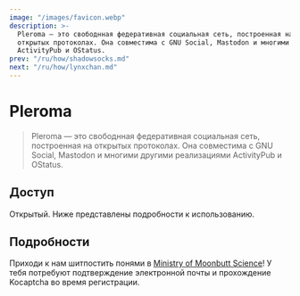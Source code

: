 ```yaml
---
image: "/images/favicon.webp"
description: >-
  Pleroma — это свободнная федеративная социальная сеть, построенная на
  открытых протоколах. Она совместима с GNU Social, Mastodon и многими другими реализациями
  ActivityPub и OStatus.
prev: "/ru/how/shadowsocks.md"
next: "/ru/how/lynxchan.md"
---
```


# Pleroma

> Pleroma — это свободнная федеративная социальная сеть, построенная на открытых протоколах. Она совместима с GNU Social, Mastodon и многими другими реализациями ActivityPub и OStatus.

## Доступ

Открытый. Ниже представлены подробности к использованию.

## Подробности

Приходи к нам шитпостить понями в [Ministry of Moonbutt Science](https://ministry.moonbutt.Science)! У тебя потребуют подтверждение электронной почты и прохождение Kocaptcha во время регистрации.
